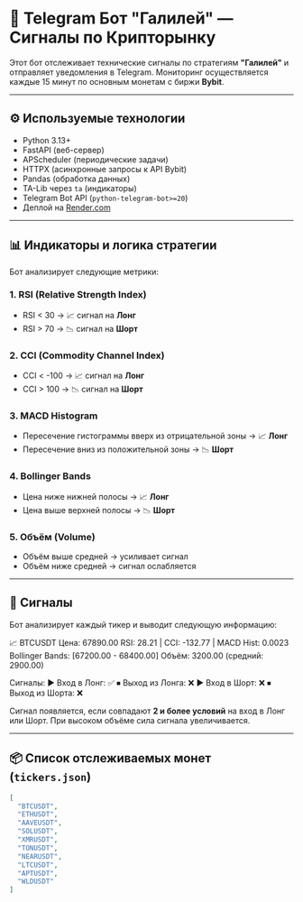 # 🤖 Telegram Бот "Галилей" — Сигналы по Крипторынку

Этот бот отслеживает технические сигналы по стратегиям **"Галилей"** и отправляет уведомления в Telegram. Мониторинг осуществляется каждые 15 минут по основным монетам с биржи **Bybit**.

---

## ⚙️ Используемые технологии

- Python 3.13+
- FastAPI (веб-сервер)
- APScheduler (периодические задачи)
- HTTPX (асинхронные запросы к API Bybit)
- Pandas (обработка данных)
- TA-Lib через `ta` (индикаторы)
- Telegram Bot API (`python-telegram-bot>=20`)
- Деплой на [Render.com](https://render.com)

---

## 📊 Индикаторы и логика стратегии

Бот анализирует следующие метрики:

### 1. **RSI (Relative Strength Index)**
- RSI < 30 → 📈 сигнал на **Лонг**
- RSI > 70 → 📉 сигнал на **Шорт**

### 2. **CCI (Commodity Channel Index)**
- CCI < -100 → 📈 сигнал на **Лонг**
- CCI > 100 → 📉 сигнал на **Шорт**

### 3. **MACD Histogram**
- Пересечение гистограммы вверх из отрицательной зоны → 📈 **Лонг**
- Пересечение вниз из положительной зоны → 📉 **Шорт**

### 4. **Bollinger Bands**
- Цена ниже нижней полосы → 📈 **Лонг**
- Цена выше верхней полосы → 📉 **Шорт**

### 5. **Объём (Volume)**
- Объём выше средней → усиливает сигнал
- Объём ниже средней → сигнал ослабляется

---

## 🤖 Сигналы

Бот анализирует каждый тикер и выводит следующую информацию:

📈 BTCUSDT
Цена: 67890.00
RSI: 28.21 | CCI: -132.77 | MACD Hist: 0.0023
Bollinger Bands: [67200.00 - 68400.00]
Объём: 3200.00 (средний: 2900.00)

Сигналы:
▶️ Вход в Лонг: ✅
⏹ Выход из Лонга: ❌
▶️ Вход в Шорт: ❌
⏹ Выход из Шорта: ❌

Сигнал появляется, если совпадают **2 и более условий** на вход в Лонг или Шорт. При высоком объёме сила сигнала увеличивается.

---

## 📦 Список отслеживаемых монет (`tickers.json`)

```json
[
  "BTCUSDT",
  "ETHUSDT",
  "AAVEUSDT",
  "SOLUSDT",
  "XMRUSDT",
  "TONUSDT",
  "NEARUSDT",
  "LTCUSDT",
  "APTUSDT",
  "WLDUSDT"
]
